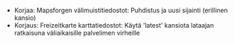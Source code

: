 - Korjaa: Mapsforgen välimuistitiedostot: Puhdistus ja uusi sijainti (erillinen kansio)
- Korjaus: Freizeitkarte karttatiedostot: Käytä 'latest' kansiota lataajan ratkaisuna väliaikaisille palvelimen virheille
